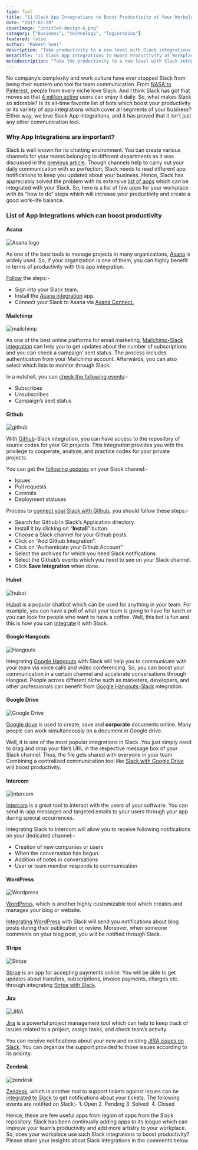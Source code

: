 ```yaml
---
type: fuel
title: "11 Slack App Integrations to Boost Productivity at Your Workplace"
date: "2017-02-28"
coverImage: "Untitled-design-6.png"
category: ["business", "technology", "loginradius"]
featured: false 
author: "Rakesh Soni"
description: "Take productivity to a new level with Slack integrations. Check out the best Slack app integrations available for you."
metatitle: "11 Slack App Integrations to Boost Productivity at Workplace"
metadescription: "Take the productivity to a new level with Slack integrations. Check out the best Slack app integrations available for you."
---
```



No company’s complexity and work culture have ever stopped Slack from being their numero uno tool for team communication. From [NASA to Pinterest](https://slack.com/customers), people from every niche love Slack. And I think Slack has got that moves so that [4 million active](http://expandedramblings.com/index.php/slack-statistics/) users can enjoy it daily. So, what makes Slack so adorable? Is its all-time favorite list of bots which boost your productivity or its variety of app integrations which cover all segments of your business? Either way, we love Slack App integrations, and it has proved that it isn't just any other communication tool.

### **Why App Integrations are important?**

Slack is well known for its chatting environment. You can create various channels for your teams belonging to different departments as it was discussed in the [previous article](https://www.loginradius.com/blog/fuel/2017/02/how-to-be-a-pro-at-slack-in-6-simple-steps/). Though channels help to carry out your daily communication with so perfection, Slack needs to read different app notifications to keep you updated about your business. Hence, Slack has appreciably solved the problem with its extensive [list of apps](https://slack.com/apps) which can be integrated with your Slack. So, here is a list of few apps for your workplace with its “how to do” steps which will increase your productivity and create a good work-life balance.

### **List of App Integrations which can boost productivity**

#### **Asana**

![Asana logo](      Asana_logo_new.png?ver=1553881376)

As one of the best tools to manage projects in many organizations, [Asana](https://asana.com/customers/) is widely used. So, if your organization is one of them, you can highly benefit in terms of productivity with this app integration.

[Follow](https://asana.com/guide/help/api/slack) the steps:-

- Sign into your Slack team.
- Install the [Asana integration](https://slack.com/apps/A0F81FK1C-asana) app.
- Connect your Slack to Asana via [Asana Connect.](https://asana.com/guide/help/api/api#gl-connect)

#### **Mailchimp**

![mailchimp](      mailchimp.jpg?ver=1553881376)

As one of the best online platforms for email marketing, [Mailchimp-Slack integration](https://slack.com/apps/new/A0F82E726-mailchimp) can help you to get updates about the number of subscriptions and you can check a campaign’ sent status. The process includes authentication from your Mailchimp account. Afterwards, you can also select which lists to monitor through Slack.

In a nutshell, you can [check the following events](https://connect.mailchimp.com/integrations/slack):-

- Subscribes
- Unsubscribes
- Campaign’s sent status

#### **Github**

![github](      github.jpg?ver=1553881376)

With [Github](https://github.com/)\-Slack integration, you can have access to the repository of source codes for your Git projects. This integration provides you with the privilege to cooperate, analyze, and practice codes for your private projects.

You can get the [following updates](https://get.slack.help/hc/en-us/articles/232289568-Use-GitHub-with-Slack) on your Slack channel:-

- Issues
- Pull requests
- Commits
- Deployment statuses

Process to [connect your Slack with Github](https://get.slack.help/hc/en-us/articles/232289568-Use-GitHub-with-Slack), you should follow these steps:-

- Search for Github in Slack’s Application directory.
- Install it by clicking on “**Install**” button.
- Choose a Slack channel for your Github posts.
- Click on “Add Github Integration”.
- Click on “Authenticate your Github Account”
- Select the archives for which you need Slack notifications
- Select the Github’s events which you need to see on your Slack channel.
- Click **Save Integration** when done.

#### **Hubot**

![hubot](      hubot.png?ver=1553881376)

[Hubot](https://hubot.github.com/) is a popular chatbot which can be used for anything in your team. For example, you can have a poll of what your team is going to have for lunch or you can look for people who want to have a coffee. Well, this bot is fun and this is how you can [integrate](https://slack.com/apps/A0F7XDU93-hubot) it with Slack.

#### **Google Hangouts**

![Hangouts](      Hangouts_Icon.png?ver=1553881376)

Integrating [Google Hangouts](https://hangouts.google.com/?hl=en&authuser=0) with Slack will help you to communicate with your team via voice calls and video conferencing. So, you can boost your communication in a certain channel and accelerate conversations through Hangout. People across different niche such as marketers, developers, and other professionals can benefit from [Google Hangouts-Slack](https://slack.com/apps/new/A0F7YS351-google-hangouts) integration.

#### **Google Drive**

![Google Drive](      2000px-Logo_of_Google_Drive.svg.png?ver=1553881376)

[Google drive](https://drive.google.com/) is used to create, save and **corporate** documents online. Many people can work simultaneously on a document in Google drive.

Well, it is one of the most popular integrations in Slack. You just simply need to drag and drop your file’s URL in the respective message box of your Slack channel. Thus, the file gets shared with everyone in your team. Combining a centralized communication tool like [Slack with Google Drive](https://slack.com/apps/manage) will boost productivity.

#### **Intercom**

![intercom](      intercom.png?ver=1553881376)

[Intercom](https://www.intercom.com/) is a great tool to interact with the users of your software. You can send in-app messages and targeted emails to your users through your app during special occurrences.

Integrating Slack to Intercom will allow you to receive following notifications on your dedicated channel:-

- Creation of new companies or users
- When the conversation has begun.
- Addition of notes in conversations
- User or team member responds to communication

#### **WordPress**

![Wordpress](      Wordpress-logo-hoz-rgb.png?ver=1553881376)

[WordPress](https://wordpress.com/), which is another highly customizable tool which creates and manages your blog or website.

[Integrating WordPress](http://www.wpbeginner.com/plugins/how-to-integrate-slack-with-wordpress/) with Slack will send you notifications about blog posts during their publication or review. Moreover, when someone comments on your blog post, you will be notified through Slack.

#### **Stripe**

![Stripe ](      Stripe_logo_revised_2014.png?ver=1553881376)

[Stripe](https://stripe.com/) is an app for accepting payments online. You will be able to get updates about transfers, subscriptions, invoice payments, charges etc. through integrating [Stripe with Slack](https://slack.com/apps/new/A0F81FNVC-stripe).

#### **Jira**

![JIRA](      JIRA.png?ver=1553881376)

[Jira](https://www.atlassian.com/software/jira) is a powerful project management tool which can help to keep track of issues related to a project, assign tasks, and check team’s activity.

You can receive notifications about your new and existing [JIRA issues on Slack](https://slack.com/apps/A0F7YS3MZ-jira). You can organize the support provided to those issues according to its priority.

#### **Zendesk**

![zendesk](      zendesk-300x300.jpg?ver=1553881376)

[Zendesk](https://www.zendesk.com/), which is another tool to support tickets against issues can be [integrated to Slack](https://slack.com/apps/new/A0F81FPJS-zendesk) to get notifications about your tickets. The following events are notified on Slack:- 1\. Open 2\. Pending 3\. Solved  4. Closed

Hence, these are few useful apps from legion of apps from the Slack repository. Slack has been continually adding apps to its league which can improve your team’s productivity and add more artistry to your workplace. So, does your workplace use such Slack integrations to boost productivity? Please share your insights about Slack integrations in the comments below.
